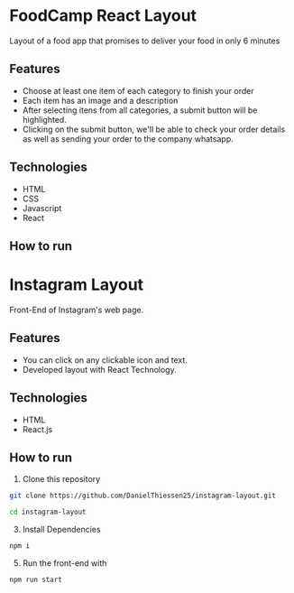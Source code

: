 # FoodCamp React Layout

Layout of a food app that promises to deliver your food in only 6 minutes

## Features

- Choose at least one item of each category to finish your order
- Each item has an image and a description
- After selecting itens from all categories, a submit button will be highlighted.
- Clicking on the submit button, we'll be able to check your order details as well as sending your order to the company whatsapp.

## Technologies

- HTML
- CSS
- Javascript
- React

## How to run

# Instagram Layout
Front-End of Instagram's web page.

## Features

- You can click on any clickable icon and text.
- Developed layout with React Technology.

## Technologies

- HTML
- React.js

## How to run

1. Clone this repository
```bash
git clone https://github.com/DanielThiessen25/instagram-layout.git

cd instagram-layout
```
3. Install Dependencies
```bash
npm i
```
5. Run the front-end with
```bash
npm run start
```
